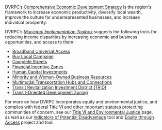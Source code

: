 DVRPC’s [Comprehensive Economic Development Strategy](https://www.dvrpc.org/economic/ceds/) is the region's framework to increase economic productivity, diversify local wealth, improve the culture for underrepresented businesses, and increase individual prosperity. 

DVRPC’s _[Municipal Implementation Toolbox](https://www.dvrpc.org/Plan/MIT/)_ suggests the following tools for reducing income disparities by increasing economic and business opportunities, and access to them:

* [Broadband Universal Access](https://www.dvrpc.org/Plan/MIT/broadbanduniversalaccess)
* [Buy Local Campaign](https://www.dvrpc.org/Plan/MIT/buylocalcampaign)
* [Complete Streets](https://www.dvrpc.org/Plan/MIT/completestreets)
* [Financial Incentive Zones](https://www.dvrpc.org/Plan/MIT/financialincentivezones) 
* [Human Capital Investments](https://www.dvrpc.org/Plan/MIT/humancapitalinvestments) 
* [Minority and Women-Owned Business Resources](https://www.dvrpc.org/Plan/MIT/minorityandwomen-ownedbusinessresources)
* [Multimodal Transportation Hubs and Connections](https://www.dvrpc.org/Plan/MIT/multimodaltransportationhubsandconnections)
* [Transit Revitalization Investment District (TRID)](https://www.dvrpc.org/Plan/MIT/transitrevitalizationinvestmentdistricttrid)
* [Transit-Oriented Development Zoning](https://www.dvrpc.org/Plan/MIT/transit-orienteddevelopmenttodzoning)

For more on how DVRPC incorporates equity and environmental justice, and complies with federal Title VI and other important statutes protecting communities of concern, see our [Title VI and Environmental Justice](http://staging.dvrpc.org/GetInvolved/TitleVI/) page, as well as our [Indicators of Potential Disadvantage](http://staging.dvrpc.org/webmaps/IPD/) tool and [Equity through Access](http://staging.dvrpc.org/ETA/) project and tool.